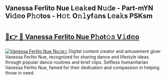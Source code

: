 ## Vanessa Ferlito Nue L𝚎a𝚔ed N𝚞𝚍e - Part-mYN Vi𝚍𝚎o P𝚑𝚘tos - H𝚘𝚝 O𝚗𝚕yf𝚊ns L𝚎a𝚔s PSKsm

# <h2><a href="http://kf31x73.oniu.top/?m=Vanessa+Ferlito+Nue">🔗👉 🔴 Vanessa Ferlito Nue P𝚑ot𝚘𝚜 V𝚒d𝚎o</a></h2>

[![Vanessa Ferlito Nue Nu𝚍e𝚜](https://i.imgur.com/0qMVB7G.gif)](http://kf31x73.oniu.top/?m=Vanessa+Ferlito+Nue)
Digital content creator and amusement giver Vanessa Ferlito Nue, recognized for sharing dance and lifestyle ideas through popular dance routines and brief clips. Selfless humanitarian Vanessa Ferlito Nue, famed for their dedication and compassion in helping those in need.  
